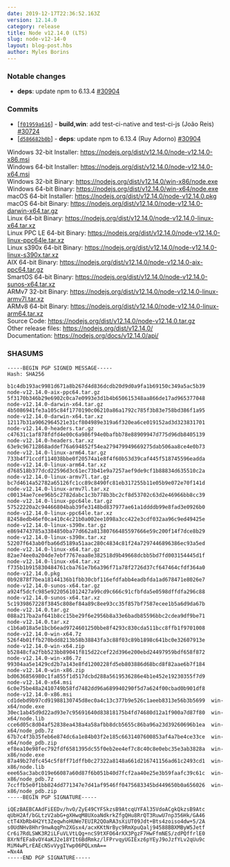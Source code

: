 ```yaml
---
date: 2019-12-17T22:36:52.163Z
version: 12.14.0
category: release
title: Node v12.14.0 (LTS)
slug: node-v12-14-0
layout: blog-post.hbs
author: Myles Borins
---
```


### Notable changes

* **deps**: update npm to 6.13.4 [#30904](https://github.com/nodejs/node/pull/30904)

### Commits

* [[`f01959a616`](https://github.com/nodejs/node/commit/f01959a616)] - **build,win**: add test-ci-native and test-ci-js (João Reis) [#30724](https://github.com/nodejs/node/pull/30724)
* [[`d586682b0b`](https://github.com/nodejs/node/commit/d586682b0b)] - **deps**: update npm to 6.13.4 (Ruy Adorno) [#30904](https://github.com/nodejs/node/pull/30904)

Windows 32-bit Installer: https://nodejs.org/dist/v12.14.0/node-v12.14.0-x86.msi<br>
Windows 64-bit Installer: https://nodejs.org/dist/v12.14.0/node-v12.14.0-x64.msi<br>
Windows 32-bit Binary: https://nodejs.org/dist/v12.14.0/win-x86/node.exe<br>
Windows 64-bit Binary: https://nodejs.org/dist/v12.14.0/win-x64/node.exe<br>
macOS 64-bit Installer: https://nodejs.org/dist/v12.14.0/node-v12.14.0.pkg<br>
macOS 64-bit Binary: https://nodejs.org/dist/v12.14.0/node-v12.14.0-darwin-x64.tar.gz<br>
Linux 64-bit Binary: https://nodejs.org/dist/v12.14.0/node-v12.14.0-linux-x64.tar.xz<br>
Linux PPC LE 64-bit Binary: https://nodejs.org/dist/v12.14.0/node-v12.14.0-linux-ppc64le.tar.xz<br>
Linux s390x 64-bit Binary: https://nodejs.org/dist/v12.14.0/node-v12.14.0-linux-s390x.tar.xz<br>
AIX 64-bit Binary: https://nodejs.org/dist/v12.14.0/node-v12.14.0-aix-ppc64.tar.gz<br>
SmartOS 64-bit Binary: https://nodejs.org/dist/v12.14.0/node-v12.14.0-sunos-x64.tar.xz<br>
ARMv7 32-bit Binary: https://nodejs.org/dist/v12.14.0/node-v12.14.0-linux-armv7l.tar.xz<br>
ARMv8 64-bit Binary: https://nodejs.org/dist/v12.14.0/node-v12.14.0-linux-arm64.tar.xz<br>
Source Code: https://nodejs.org/dist/v12.14.0/node-v12.14.0.tar.gz<br>
Other release files: https://nodejs.org/dist/v12.14.0/<br>
Documentation: https://nodejs.org/docs/v12.14.0/api/

### SHASUMS

```
-----BEGIN PGP SIGNED MESSAGE-----
Hash: SHA256

b1c4db193ac9981d671a8b267d4d836dcdb20d9d0a9fa1b69150c349a5ac5b39  node-v12.14.0-aix-ppc64.tar.gz
5f3170b346b29e6902c0ca7e0993e3d1b4b650615348aa866de17ad965377048  node-v12.14.0-darwin-x64.tar.gz
4b5086941fe3a105c84f1770190c06210a86a1792c785f3b83e758bd386f1a95  node-v12.14.0-darwin-x64.tar.xz
12117b31a9062964521e31cf804989e319a6f320ea6ce019152ad3d323831701  node-v12.14.0-headers.tar.gz
c47631c1af878fdfd4e00c6a986f94e0bafbb78e88909947d775d96db8405139  node-v12.14.0-headers.tar.xz
63e9c96712868addef76a694852f54ea279479949669275dab506aa8ce4e0b73  node-v12.14.0-linux-arm64.tar.gz
733b4f71ccdf114038bbe0f20574a1e8f4f60b53d39caf445f518745596eadda  node-v12.14.0-linux-arm64.tar.xz
d768518b377dcd22596d3c61ec73b41e9a7257aef9de9cf1b88834d635510c2a  node-v12.14.0-linux-armv7l.tar.gz
bc7d4614a52782a65126fc1cc89c8490fc81eb317255b11e05b9e072e70f141d  node-v12.14.0-linux-armv7l.tar.xz
c00134ae7cee96b5c2782dabc1c3b778b3bc2cf8d53702c63d2e46966bb8cc39  node-v12.14.0-linux-ppc64le.tar.gz
57522220a2c94466804bab39fe3148bd837977ae61a1ddddb99e8fad3e0926b0  node-v12.14.0-linux-ppc64le.tar.xz
82458edb46ef0ca410c4c21b0a002ee1098a3cc422e3cdf032aa96c9ed49425e  node-v12.14.0-linux-s390x.tar.gz
e8694743785a3384850ba77d662a81380766485597666e59c200f14f7dce8b29  node-v12.14.0-linux-s390x.tar.xz
52207f643ab0fba66d5189a51aac280c4834c81f24a7297446896386ec93a5ed  node-v12.14.0-linux-x64.tar.gz
82ae74ee0a204de7ebf7767eaa8e382518d9b49668dcbb5bd7fd003154445d1f  node-v12.14.0-linux-x64.tar.xz
f735b1b915830484761cba761e7b6a396f71a78f2726d37cf647464cfdf364a0  node-v12.14.0.pkg
0b92878f7bea18144136b1fbb30cbf116efdfabb4eadbfda1ad678471e8026e7  node-v12.14.0-sunos-x64.tar.gz
a924f5dcfc985e9220561012427a99cd9c666c91cfbfda5e0598dffdfa296c88  node-v12.14.0-sunos-x64.tar.xz
5c1939867228f3845c808ef84a89c8ee93cc35f857bf7587ecee1b5a6d9da67b  node-v12.14.0.tar.gz
088a217ba2af641b8cc15be29f6e2956b8a33e6badb85596bbc2cdea9df9be71  node-v12.14.0.tar.xz
c1b6a018a5e1bcb6ead9724601250bbe8f4293c830cda511bcc8ffb1f9701008  node-v12.14.0-win-x64.7z
526f4b01ffb270bdd8213b58b38843fa3c88f03c89b1898c641bc0e32607913e  node-v12.14.0-win-x64.zip
b52848cfa2fbb523bb89041f815d22cef22d396e200ebd24497959bdf658f872  node-v12.14.0-win-x86.7z
99304aa5e1429cd2b7a143e8fd1200228fd5eb803886d68bcd8f82aae6b7f184  node-v12.14.0-win-x86.zip
bd0636856980c1fa855f1d517dcbd288a5619536286e4b1e452e19230355f7d9  node-v12.14.0-x64.msi
6c0e75be48a2410749b58fd7482dd96a689940290f5d7a624f00cbad0b901df8  node-v12.14.0-x86.msi
cd1debd9b97cd91988130745d8ec0a4c13c377b9e526c1aeeb8313e56b3b5699  win-x64/node.exe
30ec1ab45d9d22ad93e7c95691640d83818175b4fd74680d12a1f900a7d87f80  win-x64/node.lib
cce6d05c8d04af52838ea438a4a58afbb8dcb5655c86ba96a23d39260696b1ea  win-x64/node_pdb.7z
67b7c4f3b35feb6e874dc6a1e84b03f2e185c6631407600853af4a7be4ce33ce  win-x64/node_pdb.zip
ef8ea10e98fec792fdf6581395dc55f0eb2ee4ef7c8c40c8e0ebc35e3ab3828a  win-x86/node.exe
87a49b27dfc454c5f8ff71dffb0c27322a8148a661d216741156ad61c2493cd1  win-x86/node.lib
eee65ac3abc019e66087a60d87f6b051b40d7fcf2aa40e25e3b59faafc39c61c  win-x86/node_pdb.7z
7ccffb5e0f1bb824dd771347e7d41af9546ff0475683345bd449650b0a656026  win-x86/node_pdb.zip
-----BEGIN PGP SIGNATURE-----

iQEzBAEBCAAdFiEEDv/hvO/ZyE49CYFSkzsB9AtcqUYFAl35VdoACgkQkzsB9Atc
qUbH2Af/bGLtzV2abG+gXHwqM8UXoaNdkrkZfgQHu8RrQT3RuwU7np356Hk/GA46
ctT4XbRb4H2Yt3ZeqwhoHUWe7EUIR2QOaRA3sXiUT09Jdt+Bts4zoiso4dw+5/2A
s0UdNHv8Hhr9nwAqqPn2XGsx4/acxKKtNrByc9RmXpuQalj94588BBXMByW5Jetf
Cr6i7RdLSWK3R2iLFuVLVtLQg+ncS9tXFO64rXX3PgzF7HwFfmNES/zdPQffrlE0
8XrNfEFa8vOY4aKJ2e18YIt6BdRmkz/lFPrvqyUGIExz6pYEyJ9oJzfYLv2qUu9c
MiM4wPLrEAEcNSvVygIYwp06PQLxmA==
=Nx4A
-----END PGP SIGNATURE-----

```
